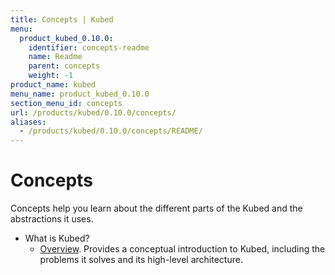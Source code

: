 ```yaml
---
title: Concepts | Kubed
menu:
  product_kubed_0.10.0:
    identifier: concepts-readme
    name: Readme
    parent: concepts
    weight: -1
product_name: kubed
menu_name: product_kubed_0.10.0
section_menu_id: concepts
url: /products/kubed/0.10.0/concepts/
aliases:
  - /products/kubed/0.10.0/concepts/README/
---
```


# Concepts

Concepts help you learn about the different parts of the Kubed and the abstractions it uses.

- What is Kubed?
  - [Overview](/products/kubed/0.10.0/concepts/what-is-kubed/overview). Provides a conceptual introduction to Kubed, including the problems it solves and its high-level architecture.
